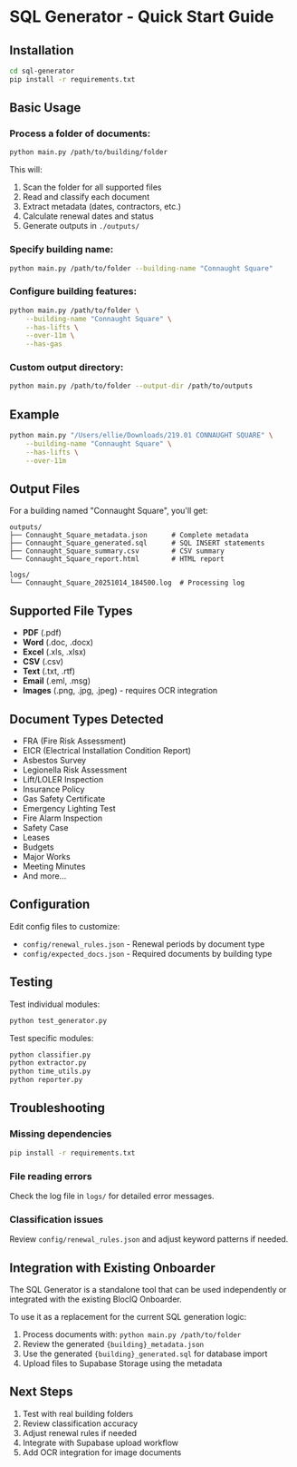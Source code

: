 # SQL Generator - Quick Start Guide

## Installation

```bash
cd sql-generator
pip install -r requirements.txt
```

## Basic Usage

### Process a folder of documents:

```bash
python main.py /path/to/building/folder
```

This will:
1. Scan the folder for all supported files
2. Read and classify each document
3. Extract metadata (dates, contractors, etc.)
4. Calculate renewal dates and status
5. Generate outputs in `./outputs/`

### Specify building name:

```bash
python main.py /path/to/folder --building-name "Connaught Square"
```

### Configure building features:

```bash
python main.py /path/to/folder \
    --building-name "Connaught Square" \
    --has-lifts \
    --over-11m \
    --has-gas
```

### Custom output directory:

```bash
python main.py /path/to/folder --output-dir /path/to/outputs
```

## Example

```bash
python main.py "/Users/ellie/Downloads/219.01 CONNAUGHT SQUARE" \
    --building-name "Connaught Square" \
    --has-lifts \
    --over-11m
```

## Output Files

For a building named "Connaught Square", you'll get:

```
outputs/
├── Connaught_Square_metadata.json      # Complete metadata
├── Connaught_Square_generated.sql      # SQL INSERT statements
├── Connaught_Square_summary.csv        # CSV summary
└── Connaught_Square_report.html        # HTML report

logs/
└── Connaught_Square_20251014_184500.log  # Processing log
```

## Supported File Types

- **PDF** (.pdf)
- **Word** (.doc, .docx)
- **Excel** (.xls, .xlsx)
- **CSV** (.csv)
- **Text** (.txt, .rtf)
- **Email** (.eml, .msg)
- **Images** (.png, .jpg, .jpeg) - requires OCR integration

## Document Types Detected

- FRA (Fire Risk Assessment)
- EICR (Electrical Installation Condition Report)
- Asbestos Survey
- Legionella Risk Assessment
- Lift/LOLER Inspection
- Insurance Policy
- Gas Safety Certificate
- Emergency Lighting Test
- Fire Alarm Inspection
- Safety Case
- Leases
- Budgets
- Major Works
- Meeting Minutes
- And more...

## Configuration

Edit config files to customize:

- `config/renewal_rules.json` - Renewal periods by document type
- `config/expected_docs.json` - Required documents by building type

## Testing

Test individual modules:

```bash
python test_generator.py
```

Test specific modules:

```bash
python classifier.py
python extractor.py
python time_utils.py
python reporter.py
```

## Troubleshooting

### Missing dependencies

```bash
pip install -r requirements.txt
```

### File reading errors

Check the log file in `logs/` for detailed error messages.

### Classification issues

Review `config/renewal_rules.json` and adjust keyword patterns if needed.

## Integration with Existing Onboarder

The SQL Generator is a standalone tool that can be used independently or integrated with the existing BlocIQ Onboarder.

To use it as a replacement for the current SQL generation logic:

1. Process documents with: `python main.py /path/to/folder`
2. Review the generated `{building}_metadata.json`
3. Use the generated `{building}_generated.sql` for database import
4. Upload files to Supabase Storage using the metadata

## Next Steps

1. Test with real building folders
2. Review classification accuracy
3. Adjust renewal rules if needed
4. Integrate with Supabase upload workflow
5. Add OCR integration for image documents
